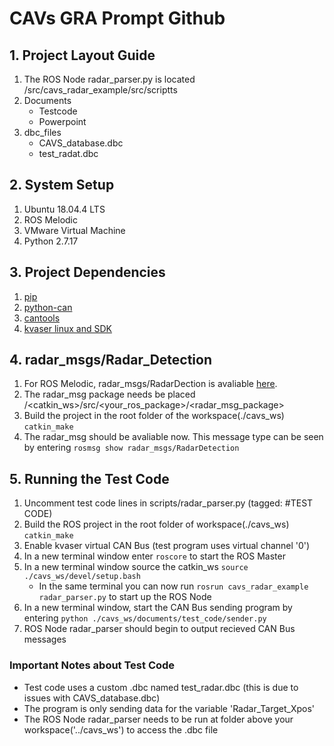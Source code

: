 # CAVs GRA Prompt Github

## 1. Project Layout Guide
1. The ROS Node radar_parser.py is located /src/cavs_radar_example/src/scriptts
2. Documents
   - Testcode
   - Powerpoint
3. dbc_files
   - CAVS_database.dbc
   - test_radat.dbc


## 2. System Setup

1. Ubuntu 18.04.4 LTS
2. ROS Melodic
3. VMware Virtual Machine
4. Python 2.7.17

## 3. Project Dependencies

1. [pip](https://pip.pypa.io/en/stable/)
2. [python-can](https://python-can.readthedocs.io/en/master/)
3. [cantools](https://pypi.org/project/cantools/) 
4. [kvaser linux and SDK](https://www.kvaser.com/linux-drivers-and-sdk/) 

## 4. radar_msgs/Radar_Detection

1. For ROS Melodic, radar_msgs/RadarDection is avaliable [here](https://github.com/astuff/astuff_sensor_msgs/tree/melodic/radar_msgs).
2. The radar_msg package needs be placed \/\<catkin_ws\>/src/\<your_ros_package\>/<radar_msg_package> 
3. Build the project in the root folder of the workspace(./cavs_ws) ```catkin_make```
4. The radar_msg should be avaliable now. This message type can be seen by entering ```rosmsg show radar_msgs/RadarDetection```

## 5. Running the Test Code

1. Uncomment test code lines in scripts/radar_parser.py (tagged: #TEST CODE)
2. Build the ROS project in the root folder of workspace(./cavs_ws) ```catkin_make```
3. Enable kvaser virtual CAN Bus (test program uses virtual channel '0')
4. In a new terminal window enter ```roscore``` to start the ROS Master 
5. In a new terminal window source the catkin_ws ```source ./cavs_ws/devel/setup.bash```
   - In the same terminal you can now run ```rosrun cavs_radar_example radar_parser.py``` to start up the ROS Node
6. In a new terminal window, start the CAN Bus sending program by entering ```python ./cavs_ws/documents/test_code/sender.py```
7. ROS Node radar_parser should begin to output recieved CAN Bus messages

### Important Notes about Test Code
 - Test code uses a custom .dbc named test_radar.dbc (this is due to issues with CAVS_database.dbc)
 - The program is only sending data for the variable 'Radar_Target_Xpos' 
 - The ROS Node radar_parser needs to be run at folder above your workspace('../cavs_ws') to access the .dbc file 

